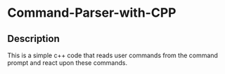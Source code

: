 # Command-Parser-with-CPP

## Description 

This is a simple c++ code that reads user commands from the command prompt and react upon these commands.
